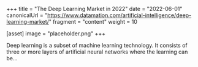 +++
title = "The Deep Learning Market in 2022"
date = "2022-06-01"
canonicalUrl = "https://www.datamation.com/artificial-intelligence/deep-learning-market/"
fragment = "content"
weight = 10

[asset]
    image = "placeholder.png"
+++

Deep learning is a subset of machine learning technology. It consists of 
three or more layers of artificial neural networks where the learning can 
be...
